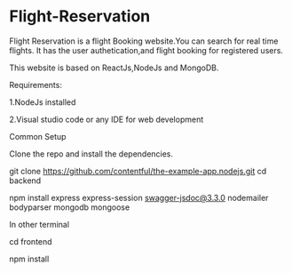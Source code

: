 # Flight-Reservation

Flight Reservation is a flight Booking website.You can search for real time flights.
It has the user authetication,and flight booking for registered users.

This website is based on ReactJs,NodeJs and MongoDB.

Requirements:

1.NodeJs installed

2.Visual studio code or any IDE for web development


Common Setup

Clone the repo and install the dependencies.

git clone https://github.com/contentful/the-example-app.nodejs.git
cd backend

npm install express express-session swagger-jsdoc@3.3.0 nodemailer bodyparser mongodb mongoose 

In other terminal 

cd frontend

npm install


